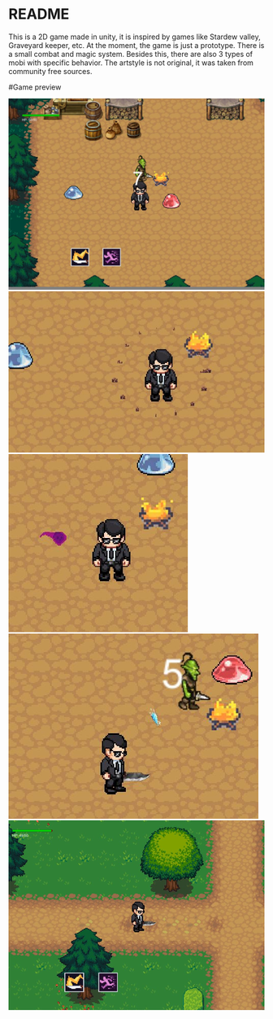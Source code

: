 # README #

This is a 2D game made in unity, it is inspired by games like Stardew valley, Graveyard keeper, etc.
At the moment, the game is just a prototype. There is a small combat and magic system. Besides this, there are also 3 types of mobi with specific behavior. The artstyle is not original, it was taken from community free sources.

#Game preview

![alt text](https://github.com/raduwolf12/Land-of-Alchemy/blob/master/Snippet/C1.JPG?raw=true)
![alt text](https://github.com/raduwolf12/Land-of-Alchemy/blob/master/Snippet/C2.JPG?raw=true)
![alt text](https://github.com/raduwolf12/Land-of-Alchemy/blob/master/Snippet/C3.JPG?raw=true)
![alt text](https://github.com/raduwolf12/Land-of-Alchemy/blob/master/Snippet/C4.JPG?raw=true)
![alt text](https://github.com/raduwolf12/Land-of-Alchemy/blob/master/Snippet/C5.JPG?raw=true)
